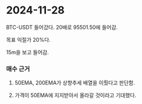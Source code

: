 # 2024-11-28

BTC-USDT 들어갔다. 20배로 95501.50에 들어감.

목표 익절가 20%다. 

15m을 보고 들어감.

### 매수 근거

1. 50EMA, 200EMA가 상향추세 배열을 이뤘다고 판단함. 

2. 가격이 50EMA에 지지받아서 올라갈 것이라고 기대했다.